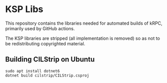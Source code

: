KSP Libs
========

This repository contains the libraries needed for automated builds of kRPC, primarily used by GitHub actions.

The KSP libraries are stripped (all implementation is removed) so as not to be redistributing copyrighted material.

Building CILStrip on Ubuntu
---------------------------

```
sudo apt install dotnet6
dotnet build cilstrip/CILStrip.csproj
```

